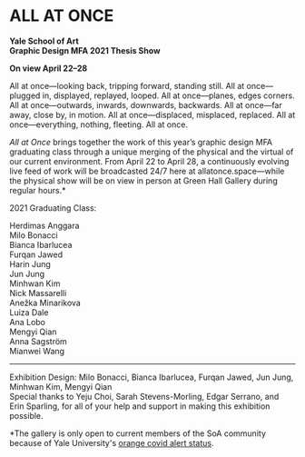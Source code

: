 ALL AT ONCE
=================
**Yale School of Art**<br>
**Graphic Design MFA 2021 Thesis Show**

**On view April 22–28**

All at once—looking back, tripping forward, standing still. All at once—plugged in, displayed, replayed, looped. All at once—planes, edges corners. All at once—outwards, inwards, downwards, backwards. All at once—far away, close by, in motion. All at once—displaced, misplaced, replaced. All at once—everything, nothing, fleeting. All at once.

*All at Once* brings together the work of this year’s graphic design MFA graduating class through a unique merging of the physical and the virtual of our current environment. From April 22 to April 28, a continuously evolving live feed of work will be broadcasted 24/7 here at allatonce.space—while the physical show will be on view in person at Green Hall Gallery during regular hours.*

2021 Graduating Class:

Herdimas Anggara<br>
Milo Bonacci<br>
Bianca Ibarlucea<br>
Furqan Jawed<br>
Harin Jung<br>
Jun Jung<br>
Minhwan Kim<br>
Nick Massarelli<br>
Anežka Minarikova<br>
Luiza Dale<br>
Ana Lobo<br>
Mengyi Qian<br>
Anna Sagström<br>
Mianwei Wang

***

Exhibition Design: Milo Bonacci, Bianca Ibarlucea, Furqan Jawed, Jun Jung, Minhwan Kim, Mengyi Qian<br>
Special thanks to Yeju Choi, Sarah Stevens-Morling, Edgar Serrano, and Erin Sparling, for all of your help and support in making this exhibition possible.

*The gallery is only open to current members of the SoA community because of Yale University's [orange covid alert status](https://covid19.yale.edu/yale-statistics).
